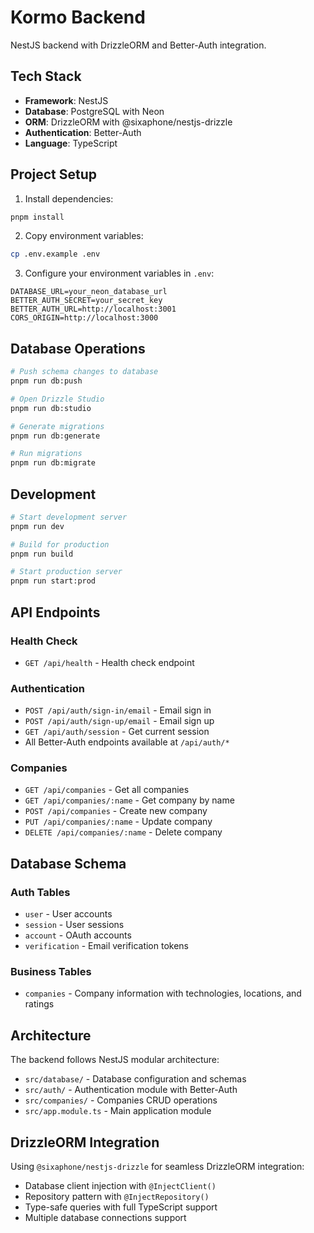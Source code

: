 # Kormo Backend

NestJS backend with DrizzleORM and Better-Auth integration.

## Tech Stack

- **Framework**: NestJS
- **Database**: PostgreSQL with Neon
- **ORM**: DrizzleORM with @sixaphone/nestjs-drizzle
- **Authentication**: Better-Auth
- **Language**: TypeScript

## Project Setup

1. Install dependencies:
```bash
pnpm install
```

2. Copy environment variables:
```bash
cp .env.example .env
```

3. Configure your environment variables in `.env`:
```env
DATABASE_URL=your_neon_database_url
BETTER_AUTH_SECRET=your_secret_key
BETTER_AUTH_URL=http://localhost:3001
CORS_ORIGIN=http://localhost:3000
```

## Database Operations

```bash
# Push schema changes to database
pnpm run db:push

# Open Drizzle Studio
pnpm run db:studio

# Generate migrations
pnpm run db:generate

# Run migrations
pnpm run db:migrate
```

## Development

```bash
# Start development server
pnpm run dev

# Build for production
pnpm run build

# Start production server
pnpm run start:prod
```

## API Endpoints

### Health Check
- `GET /api/health` - Health check endpoint

### Authentication
- `POST /api/auth/sign-in/email` - Email sign in
- `POST /api/auth/sign-up/email` - Email sign up
- `GET /api/auth/session` - Get current session
- All Better-Auth endpoints available at `/api/auth/*`

### Companies
- `GET /api/companies` - Get all companies
- `GET /api/companies/:name` - Get company by name
- `POST /api/companies` - Create new company
- `PUT /api/companies/:name` - Update company
- `DELETE /api/companies/:name` - Delete company

## Database Schema

### Auth Tables
- `user` - User accounts
- `session` - User sessions
- `account` - OAuth accounts
- `verification` - Email verification tokens

### Business Tables
- `companies` - Company information with technologies, locations, and ratings

## Architecture

The backend follows NestJS modular architecture:

- `src/database/` - Database configuration and schemas
- `src/auth/` - Authentication module with Better-Auth
- `src/companies/` - Companies CRUD operations
- `src/app.module.ts` - Main application module

## DrizzleORM Integration

Using `@sixaphone/nestjs-drizzle` for seamless DrizzleORM integration:

- Database client injection with `@InjectClient()`
- Repository pattern with `@InjectRepository()`
- Type-safe queries with full TypeScript support
- Multiple database connections support
